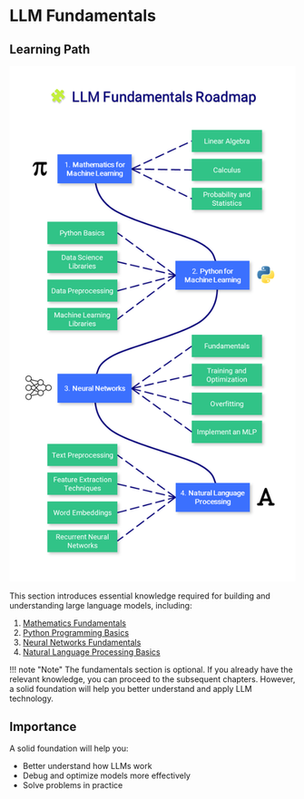 # LLM Fundamentals
## Learning Path
![LLM Fundamentals Roadmap](../assets/images/roadmap_fundamentals.png)

This section introduces essential knowledge required for building and understanding large language models, including:

1. [Mathematics Fundamentals](./math/index.md)
2. [Python Programming Basics](./python/index.md)
3. [Neural Networks Fundamentals](./neural_networks/index.md)
4. [Natural Language Processing Basics](./nlp/index.md)


!!! note "Note"
    The fundamentals section is optional. If you already have the relevant knowledge, you can proceed to the subsequent chapters. However, a solid foundation will help you better understand and apply LLM technology.

## Importance

A solid foundation will help you:

- Better understand how LLMs work
- Debug and optimize models more effectively
- Solve problems in practice